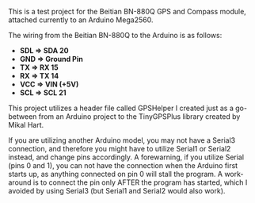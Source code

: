 This is a test project for the Beitian BN-880Q GPS and Compass module, attached currently to an Arduino Mega2560.

The wiring from the Beitian BN-880Q to the Arduino is as follows:

- **SDL	=>	SDA 20**
- **GND	=>	Ground Pin**
- **TX	=>	RX 15**
- **RX	=>	TX 14**
- **VCC	=>	VIN (+5V)**
- **SCL	=>	SCL 21**


This project utilizes a header file called GPSHelper I created just as a go-between from an Arduino project to the TinyGPSPlus library created by Mikal Hart.

If you are utilizing another Arduino model, you may not have a Serial3 connection, and therefore you might have to utilize Serial1 or Serial2 instead, and change pins accordingly. A forewarning, if you utilize Serial (pins 0 and 1), you can not have the connection when the Arduino first starts up, as anything connected on pin 0 will stall the program. A work-around is to connect the pin only AFTER the program has started, which I avoided by using Serial3 (but Serial1 and Serial2 would also work).